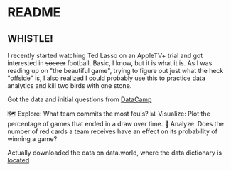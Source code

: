 # README

## WHISTLE!

I recently started watching Ted Lasso on an AppleTV+ trial and got interested in ~~soccer~~ football. Basic, I know, but it is what it is. As I was reading up on "the beautiful game", trying to figure out just what the heck "offside" is, I also realized I could probably use this to practice data analytics and kill two birds with one stone.

Got the data and initial questions from [DataCamp](https://www.datacamp.com/workspace/datasets/dataset-python-soccer)

🗺️ Explore: What team commits the most fouls?
📊 Visualize: Plot the percentage of games that ended in a draw over time.
🔎 Analyze: Does the number of red cards a team receives have an effect on its probability of winning a game?

Actually downloaded the data on data.world, where the data dictionary is [located](https://data.world/chas/2018-2019-premier-league-matches/workspace/data-dictionary)
